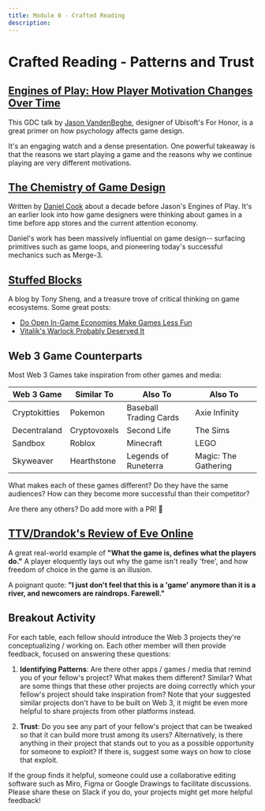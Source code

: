 ```yaml
---
title: Module 0 - Crafted Reading
description:
---
```


# Crafted Reading - Patterns and Trust

## [Engines of Play: How Player Motivation Changes Over Time](https://www.gdcvault.com/play/1023329/Engines-of-Play-How-Player)

This GDC talk by [Jason VandenBeghe](https://twitter.com/the_darklorde), designer of Ubisoft's For Honor, is a great primer on how psychology affects game design. 

It's an engaging watch and a dense presentation. One powerful takeaway is that the reasons we start playing a game and the reasons why we continue playing are very different motivations.

## [The Chemistry of Game Design](https://www.gamasutra.com/view/feature/129948/the_chemistry_of_game_design.php?page=1)

Written by [Daniel Cook](https://twitter.com/danctheduck) about a decade before Jason's Engines of Play. It's an earlier look into how game designers were thinking about games in a time before app stores and the current attention economy. 

Daniel's work has been massively influential on game design-- surfacing primitives such as game loops, and pioneering today's successful mechanics such as Merge-3.

## [Stuffed Blocks](https://tonysheng.substack.com/)

A blog by Tony Sheng, and a treasure trove of critical thinking on game ecosystems. Some great posts: 

* [Do Open In-Game Economies Make Games Less Fun](https://tonysheng.substack.com/p/game-economies)
* [Vitalik's Warlock Probably Deserved It](https://tonysheng.substack.com/p/vitaliks-warlock-probably-deserved)

## Web 3 Game Counterparts

Most Web 3 Games take inspiration from other games and media:

Web 3 Game | Similar To  | Also To | Also To
----- | --------        | -------      |  ----- |
Cryptokitties | Pokemon | Baseball Trading Cards | Axie Infinity
Decentraland | Cryptovoxels | Second Life | The Sims
Sandbox | Roblox | Minecraft | LEGO
Skyweaver | Hearthstone | Legends of Runeterra | Magic: The Gathering

What makes each of these games different? Do they have the same audiences? How can they become more successful than their competitor?

Are there any others? Do add more with a PR! 📝

## [TTV/Drandok's Review of Eve Online](https://steamcommunity.com/profiles/76561198024087514/recommended/8500/)

A great real-world example of **"What the game is, defines what the players do."** A player eloquently lays out why the game isn't really 'free', and how freedom of choice in the game is an illusion.

A poignant quote: **"I just don't feel that this is a 'game' anymore than it is a river, and newcomers are raindrops. Farewell."**

## Breakout Activity

For each table, each fellow should introduce the Web 3 projects they're conceptualizing / working on. Each other member will then provide feedback, focused on answering these questions: 

1) **Identifying Patterns**: Are there other apps / games / media that remind you of your fellow's project? What makes them different? Similar? What are some things that these other projects are doing correctly which your fellow's project should take inspiration from? Note that your suggested similar projects don't have to be built on Web 3, it might be even more helpful to share projects from other platforms instead.

2) **Trust**: Do you see any part of your fellow's project that can be tweaked so that it can build more trust among its users? Alternatively, is there anything in their project that stands out to you as a possible opportunity for someone to exploit? If there is, suggest some ways on how to close that exploit.

If the group finds it helpful, someone could use a collaborative editing software such as Miro, Figma or Google Drawings to facilitate discussions. Please share these on Slack if you do, your projects might get more helpful feedback!